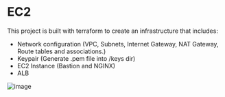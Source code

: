 # EC2

This project is built with terraform to create an infrastructure that includes:

- Network configuration (VPC, Subnets, Internet Gateway, NAT Gateway, Route tables and associations.)
- Keypair (Generate .pem file into /keys dir)
- EC2 Instance (Bastion and NGINX)
- ALB

![image](https://user-images.githubusercontent.com/47400938/127727773-792fed5e-af03-45a5-8ebf-2379f01b4568.png)
